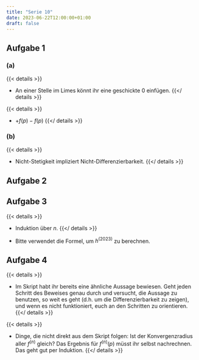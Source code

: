 ```yaml
---
title: "Serie 10"
date: 2023-06-22T12:00:00+01:00
draft: false
---
```


## Aufgabe 1

### (a)

{{< details >}}
- An einer Stelle im Limes könnt ihr eine geschickte $0$ einfügen.
{{</ details >}}


{{< details >}}
- $+ f(p) - f(p)$
{{</ details >}}

### (b)

{{< details >}}
- Nicht-Stetigkeit impliziert Nicht-Differenzierbarkeit.
{{</ details >}}

## Aufgabe 2

## Aufgabe 3

{{< details >}}
- Induktion über $n$.
{{</ details >}}

- Bitte verwendet die Formel, um $h^{(2023)}$ zu berechnen.

## Aufgabe 4

{{< details >}}
- Im Skript habt ihr bereits eine ähnliche Aussage bewiesen. Geht jeden Schritt des Beweises genau durch und versucht, die Aussage zu benutzen, so weit es geht (d.h. um die Differenzierbarkeit zu zeigen), und wenn es nicht funktioniert, euch an den Schritten zu orientieren.
{{</ details >}}

{{< details >}}
- Dinge, die nicht direkt aus dem Skript folgen: Ist der Konvergenzradius aller $f^{(n)}$ gleich? Das Ergebnis für $f^{(n)}(p)$ müsst ihr selbst nachrechnen. Das geht gut per Induktion.
{{</ details >}}